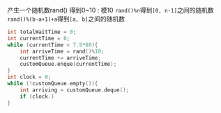 产生一个随机数rand()
得到0~10 : 模10
`rand()%n`得到`[0, n-1]`之间的随机数
`rand()%(b-a+1)+a`得到`[a, b]`之间的随机数


```C++
int totalWaitTime = 0;
int currentTime = 0;
while (currentTime < 7.5*60){
	int arriveTime = rand()%10;
	currentTime += arriveTime;
	customQueue.enque(currentTime);
}
int clock = 0;
while (!customQueue.empty()){
	int arriving = customQueue.deque();
	if (clock.)
}
```